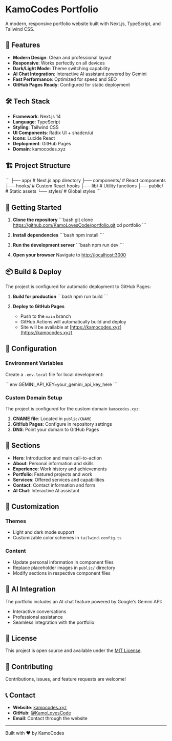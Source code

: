# KamoCodes Portfolio

A modern, responsive portfolio website built with Next.js, TypeScript, and Tailwind CSS.

## 🚀 Features

- **Modern Design**: Clean and professional layout
- **Responsive**: Works perfectly on all devices
- **Dark/Light Mode**: Theme switching capability
- **AI Chat Integration**: Interactive AI assistant powered by Gemini
- **Fast Performance**: Optimized for speed and SEO
- **GitHub Pages Ready**: Configured for static deployment

## 🛠️ Tech Stack

- **Framework**: Next.js 14
- **Language**: TypeScript
- **Styling**: Tailwind CSS
- **UI Components**: Radix UI + shadcn/ui
- **Icons**: Lucide React
- **Deployment**: GitHub Pages
- **Domain**: kamocodes.xyz

## 🏗️ Project Structure

\`\`\`
├── app/                 # Next.js app directory
├── components/          # React components
├── hooks/              # Custom React hooks
├── lib/                # Utility functions
├── public/             # Static assets
└── styles/             # Global styles
\`\`\`

## 🚀 Getting Started

1. **Clone the repository**
   \`\`\`bash
   git clone https://github.com/KamoLovesCode/portfolio.git
   cd portfolio
   \`\`\`

2. **Install dependencies**
   \`\`\`bash
   npm install
   \`\`\`

3. **Run the development server**
   \`\`\`bash
   npm run dev
   \`\`\`

4. **Open your browser**
   Navigate to [http://localhost:3000](http://localhost:3000)

## 📦 Build & Deploy

The project is configured for automatic deployment to GitHub Pages:

1. **Build for production**
   \`\`\`bash
   npm run build
   \`\`\`

2. **Deploy to GitHub Pages**
   - Push to the `main` branch
   - GitHub Actions will automatically build and deploy
   - Site will be available at [https://kamocodes.xyz](https://kamocodes.xyz)

## 🔧 Configuration

### Environment Variables

Create a `.env.local` file for local development:

\`\`\`env
GEMINI_API_KEY=your_gemini_api_key_here
\`\`\`

### Custom Domain Setup

The project is configured for the custom domain `kamocodes.xyz`:

1. **CNAME file**: Located in `public/CNAME`
2. **GitHub Pages**: Configure in repository settings
3. **DNS**: Point your domain to GitHub Pages

## 📱 Sections

- **Hero**: Introduction and main call-to-action
- **About**: Personal information and skills
- **Experience**: Work history and achievements
- **Portfolio**: Featured projects and work
- **Services**: Offered services and capabilities
- **Contact**: Contact information and form
- **AI Chat**: Interactive AI assistant

## 🎨 Customization

### Themes
- Light and dark mode support
- Customizable color schemes in `tailwind.config.ts`

### Content
- Update personal information in component files
- Replace placeholder images in `public/` directory
- Modify sections in respective component files

## 🤖 AI Integration

The portfolio includes an AI chat feature powered by Google's Gemini API:

- Interactive conversations
- Professional assistance
- Seamless integration with the portfolio

## 📄 License

This project is open source and available under the [MIT License](LICENSE).

## 🤝 Contributing

Contributions, issues, and feature requests are welcome!

## 📞 Contact

- **Website**: [kamocodes.xyz](https://kamocodes.xyz)
- **GitHub**: [@KamoLovesCode](https://github.com/KamoLovesCode)
- **Email**: Contact through the website

---

Built with ❤️ by KamoCodes
